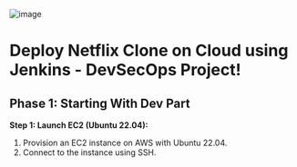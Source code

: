 ![image](https://github.com/user-attachments/assets/d0b738bb-5cd1-46b9-a6df-7e3665752057)
#

# **Deploy Netflix Clone on Cloud using Jenkins - DevSecOps Project!**
## **Phase 1: Starting With Dev Part**
   **Step 1: Launch EC2 (Ubuntu 22.04):**
1) Provision an EC2 instance on AWS with Ubuntu 22.04.
2) Connect to the instance using SSH. 
